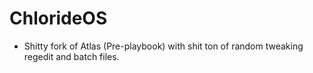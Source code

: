 # ChlorideOS

- Shitty fork of Atlas (Pre-playbook) with shit ton of random tweaking regedit and batch files.